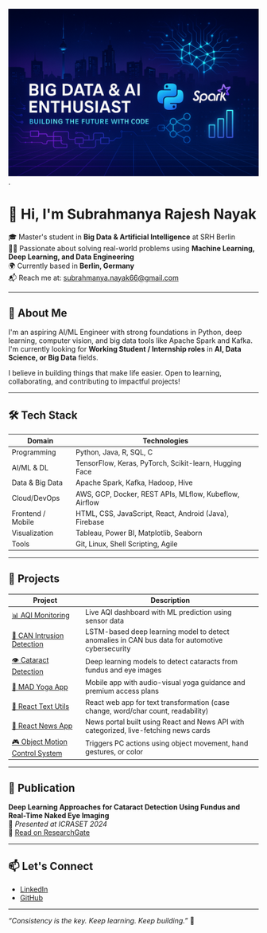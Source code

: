 
 ![Image Alt](https://github.com/subba5076/subba5076/blob/2782bc3996ed62ece97abaa8cadad9747189a5bc/May%2013%2C%202025%2C%2004_51_42%20PM.png).
# 👋 Hi, I'm Subrahmanya Rajesh Nayak

🎓 Master's student in **Big Data & Artificial Intelligence** at SRH Berlin  
👨‍💻 Passionate about solving real-world problems using **Machine Learning, Deep Learning, and Data Engineering**  
🌍 Currently based in **Berlin, Germany**  
📬 Reach me at: subrahmanya.nayak66@gmail.com

---

## 🧠 About Me

I'm an aspiring AI/ML Engineer with strong foundations in Python, deep learning, computer vision, and big data tools like Apache Spark and Kafka. I'm currently looking for **Working Student / Internship roles** in **AI, Data Science, or Big Data** fields.

I believe in building things that make life easier. Open to learning, collaborating, and contributing to impactful projects!

---

## 🛠️ Tech Stack

| Domain             | Technologies                                                       |
|--------------------|---------------------------------------------------------------------|
| Programming        | Python, Java, R, SQL, C                                             |
| AI/ML & DL         | TensorFlow, Keras, PyTorch, Scikit-learn, Hugging Face             |
| Data & Big Data    | Apache Spark, Kafka, Hadoop, Hive                                  |
| Cloud/DevOps       | AWS, GCP, Docker, REST APIs, MLflow, Kubeflow, Airflow             |
| Frontend / Mobile  | HTML, CSS, JavaScript, React, Android (Java), Firebase             |
| Visualization      | Tableau, Power BI, Matplotlib, Seaborn                             |
| Tools              | Git, Linux, Shell Scripting, Agile                                 |

---

## 🚀 Projects

| Project | Description |
|--------|-------------|
| [📊 AQI Monitoring](https://github.com/subba5076/AQI) | Live AQI dashboard with ML prediction using sensor data |
| [🚗 CAN Intrusion Detection](https://github.com/subba5076/CAN-Intrusion-Detection) | LSTM-based deep learning model to detect anomalies in CAN bus data for automotive cybersecurity |
| [👁️ Cataract Detection](https://github.com/subba5076/Cataract_Detection_) | Deep learning models to detect cataracts from fundus and eye images |
| [🧘 MAD Yoga App](https://github.com/subba5076/Yoga_app) | Mobile app with audio-visual yoga guidance and premium access plans |
| [📝 React Text Utils](https://github.com/subba5076/TextUtils-React ) | React web app for text transformation (case change, word/char count, readability) |
| [📰 React News App](https://github.com/subba5076/NewsMonkey-React) | News portal built using React and News API with categorized, live-fetching news cards |
| [🎮 Object Motion Control System](https://github.com/subba5076/ComputerVision_and_control) | Triggers PC actions using object movement, hand gestures, or color |


---

## 📖 Publication

**Deep Learning Approaches for Cataract Detection Using Fundus and Real-Time Naked Eye Imaging**  
📍 *Presented at ICRASET 2024*  
🔗 [Read on ResearchGate](https://www.researchgate.net/publication/389448524_Deep_Learning_Approaches_for_Cataract_Detection_Using_Fundus_and_Real-Time_Naked_Eye_Imaging)

---

## 📫 Let's Connect

- [LinkedIn](https://linkedin.com/in/subrahmanyanayak)
- [GitHub](https://github.com/subba5076)


---

_“Consistency is the key. Keep learning. Keep building.”_ 🔑

